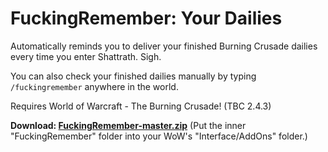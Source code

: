 # FuckingRemember: Your Dailies

Automatically reminds you to deliver your finished Burning Crusade dailies every time you enter Shattrath. Sigh.

You can also check your finished dailies manually by typing `/fuckingremember` anywhere in the world.

Requires World of Warcraft - The Burning Crusade! (TBC 2.4.3)

**Download: [FuckingRemember-master.zip](https://github.com/VideoPlayerCode/FuckingRemember/archive/master.zip)** (Put the inner "FuckingRemember" folder into your WoW's "Interface/AddOns" folder.)

